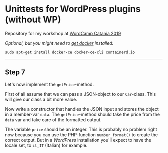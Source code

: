 # Unittests for WordPress plugins (without WP)

Repository for my workshop at [WordCamp Catania 2019](https://2019.catania.wordcamp.org/)

_Optional, but you might need to [get docker](https://docs.docker.com/install/) installed:_
                       
    sudo apt-get install docker-ce docker-ce-cli containerd.io

---

## Step 7

Let's now implement the `getPrice`-method.

First of all assume that we can pass a JSON-object to our `Car`-class. This will give our class a bit more value.

Now write a constructor that handles the JSON input and stores the object in a member-var `data`. The `getPrice`-method should take the price from the `data` var and take care of the formatted output.

The variable `price` should be an integer. This is probably no problem right now because you can use the PHP-function `number_format()` to create the correct output. But in a _WordPress_ installation you'll expect to have the locale set, to `it_IT` (Italian) for example.
